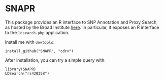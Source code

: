 SNAPR
=====
  
This package provides an R interface to SNP Annotation and Proxy Search, as
hosted by the Broad Institute [here](http://www.broadinstitute.org/mpg/snap/ldsearch.php).
In particular, it exposes an R interface to the `ldsearch.php` application.

Install me with `devtools`:

    install_github("SNAPR", "cdrv")
    
After installation, you can try a simple query with

    library(SNAPR)
    LDSearch("rs420358")
    
